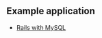 <!-- post: -->


## Example application

* [Rails with MySQL](https://app.cloud66.com/stacks/new?eduid=rails_mysql)

